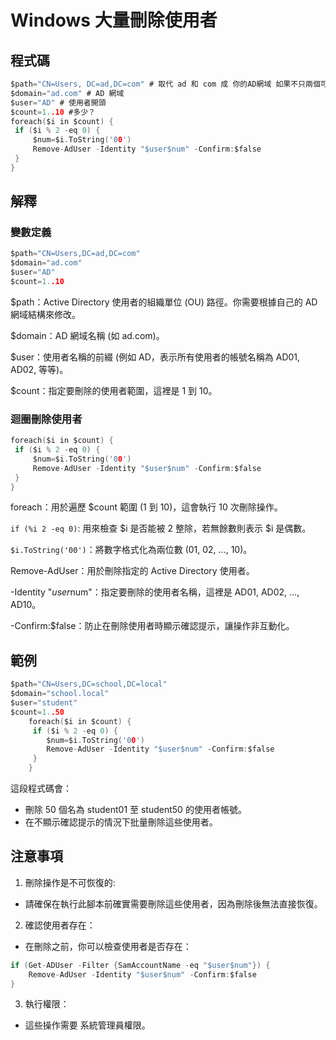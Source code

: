# Windows 大量刪除使用者
## 程式碼
```c
$path="CN=Users, DC=ad,DC=com" # 取代 ad 和 com 成 你的AD網域 如果不只兩個可以加 DC=
$domain="ad.com" # AD 網域
$user="AD" # 使用者開頭
$count=1..10 #多少？
foreach($i in $count) {
 if ($i % 2 -eq 0) {
	 $num=$i.ToString('00')
	 Remove-AdUser -Identity "$user$num" -Confirm:$false
 }
}
```
## 解釋
### 變數定義
```c
$path="CN=Users,DC=ad,DC=com"
$domain="ad.com"
$user="AD"
$count=1..10
```
$path：Active Directory 使用者的組織單位 (OU) 路徑。你需要根據自己的 AD 網域結構來修改。

$domain：AD 網域名稱 (如 ad.com)。

$user：使用者名稱的前綴 (例如 AD，表示所有使用者的帳號名稱為 AD01, AD02, 等等)。

$count：指定要刪除的使用者範圍，這裡是 1 到 10。
### 迴圈刪除使用者
```c
foreach($i in $count) {
 if ($i % 2 -eq 0) {
	 $num=$i.ToString('00')
	 Remove-AdUser -Identity "$user$num" -Confirm:$false
 }
}
```
foreach：用於遍歷 $count 範圍 (1 到 10)，這會執行 10 次刪除操作。

```if (%i 2 -eq 0)```: 用來檢查 $i 是否能被 2 整除，若無餘數則表示 $i 是偶數。

```$i.ToString('00')```：將數字格式化為兩位數 (01, 02, ..., 10)。

Remove-AdUser：用於刪除指定的 Active Directory 使用者。

-Identity "$user$num"：指定要刪除的使用者名稱，這裡是 AD01, AD02, ..., AD10。

-Confirm:$false：防止在刪除使用者時顯示確認提示，讓操作非互動化。

## 範例
```c
$path="CN=Users,DC=school,DC=local"
$domain="school.local"
$user="student"
$count=1..50
    foreach($i in $count) {
     if ($i % 2 -eq 0) {
        $num=$i.ToString('00')
        Remove-AdUser -Identity "$user$num" -Confirm:$false
     }
    }
```
這段程式碼會：
 - 刪除 50 個名為 student01 至 student50 的使用者帳號。
 - 在不顯示確認提示的情況下批量刪除這些使用者。

## 注意事項
1. 刪除操作是不可恢復的:
  - 請確保在執行此腳本前確實需要刪除這些使用者，因為刪除後無法直接恢復。
2. 確認使用者存在：
  - 在刪除之前，你可以檢查使用者是否存在：
```c
if (Get-ADUser -Filter {SamAccountName -eq "$user$num"}) {
    Remove-AdUser -Identity "$user$num" -Confirm:$false
}
```
3. 執行權限：
  - 這些操作需要 系統管理員權限。
